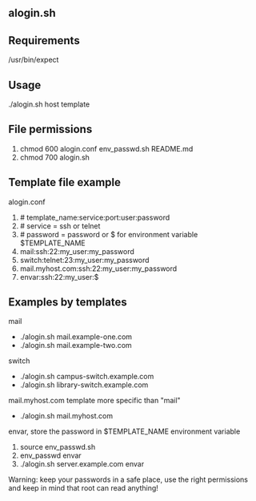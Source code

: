 ## alogin.sh

## Requirements
/usr/bin/expect

## Usage
./alogin.sh host template

## File permissions
1. chmod 600 alogin.conf env_passwd.sh README.md
2. chmod 700 alogin.sh

## Template file example
alogin.conf

1. &#35; template_name:service:port:user:password
2. &#35; service = ssh or telnet
3. &#35; password = password or $ for environment variable $TEMPLATE_NAME
4. mail:ssh:22:my_user:my_password
5. switch:telnet:23:my_user:my_password
6. mail.myhost.com:ssh:22:my_user:my_password
7. envar:ssh:22:my_user:$

## Examples by templates
mail

* ./alogin.sh mail.example-one.com
* ./alogin.sh mail.example-two.com

switch

* ./alogin.sh campus-switch.example.com
* ./alogin.sh library-switch.example.com

mail.myhost.com template more specific than "mail"
* ./alogin.sh mail.myhost.com

envar, store the password in $TEMPLATE_NAME environment variable

1. source env_passwd.sh
2. env_passwd envar
3. ./alogin.sh server.example.com envar

Warning: keep your passwords in a safe place, use the right permissions and keep in mind that root can read anything!
